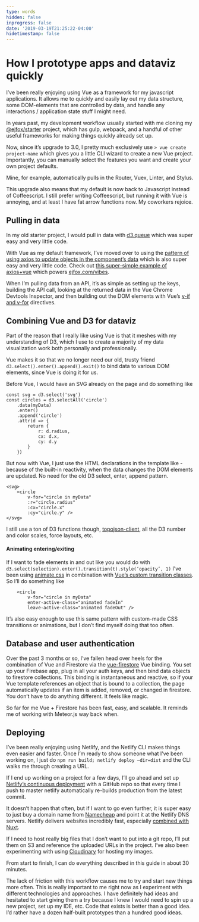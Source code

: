 ```yaml
---
type: words
hidden: false
inprogress: false
date: '2019-03-19T21:25:22-04:00'
hidetimestamp: false
---
```


# How I prototype apps and dataviz quickly
I’ve been really enjoying using Vue as a framework for my javascript applications. It allows me to quickly and easily lay out my data structure, some DOM-elements that are controlled by data, and handle any interactions / application state stuff I might need. 

In years past, my development workflow usually started with me cloning my [@ejfox/starter](https://github.com/ejfox/starter) project, which has gulp, webpack, and a handful of other useful frameworks for making things quickly already set up.

Now, since it’s upgrade to 3.0, I pretty much exclusively use 
`> vue create project-name` which gives you a little CLI wizard to create a new Vue project. Importantly, you can manually select the features you want and create your own project defaults. 

Mine, for example, automatically pulls in the Router, Vuex, Linter, and Stylus. 

This upgrade also means that my default is now back to Javascript instead of Coffeescript. I still prefer writing Coffeescript, but running it with Vue is annoying, and at least I have fat arrow functions now. My coworkers rejoice. 

## Pulling in data
In my old starter project, I would pull in data with [d3.queue](https://github.com/ejfox/starter/blob/master/src/coffee/app.coffee#L19) which was super easy and very little code.

With Vue as my default framework, I’ve moved over to using the [pattern of using axios to update objects in the component’s data](https://vuejs.org/v2/cookbook/using-axios-to-consume-apis.html) which is also super easy and very little code. Check out [this super-simple example of axios+vue](https://github.com/ejfox/website/blob/master/pages/vibes.vue#L42) which powers [ejfox.com/vibes](https://ejfox.com/vibes). 

When I’m pulling data from an API, it’s as simple as setting up the keys, building the API call, looking at the returned data in the Vue Chrome Devtools Inspector, and then building out the DOM elements with Vue’s [v-if and v-for](https://vuejs.org/v2/guide/list.html) directives.

## Combining Vue and D3 for dataviz
Part of the reason that I really like using Vue is that it meshes with my understanding of D3, which I use to create a majority of my data visualization work both personally and professionally.

Vue makes it so that we no longer need our old, trusty friend `d3.select().enter().append().exit()` to bind data to various DOM elements, since Vue is doing it for us. 

Before Vue, I would have an SVG already on the page and do something like
```
const svg = d3.select('svg')
const circles = d3.selectAll('circle')
	.data(myData)
	.enter()
	.append('circle')
	.attr(d => {
		return {
			r: d.radius,
			cx: d.x,
			cy: d.y
		}
	})
```

But now with Vue, I just use the HTML declarations in the template like - because of the built-in reactivity, when the data changes the DOM elements are updated. No need for the old D3 select, enter, append pattern.
```
<svg>
	<circle
		v-for="circle in myData"
		:r="circle.radius"
		:cx="circle.x"
		:cy="circle.y" />
</svg>
```

I still use a ton of D3 functions though, [topojson-client](https://github.com/topojson/topojson-client), all the D3 number and color scales, force layouts, etc.

#### Animating entering/exiting
If I want to fade elements in and out like you would do with `d3.select(selection).enter().transition(t).style(‘opacity’, 1)` I’ve been using [animate.css](https://daneden.github.io/animate.css/) in combination with [Vue’s custom transition classes](https://vuejs.org/v2/guide/transitions.html#Custom-Transition-Classes). So I’ll do something like 

```
	<circle
		v-for="circle in myData"
		enter-active-class="animated fadeIn"
		leave-active-class="animated fadeOut" />
```

It’s also easy enough to use this same pattern with custom-made CSS transitions or animations, but I don’t find myself doing that too often. 

## Database and user authentication
Over the past 3 months or so, I’ve fallen head over heels for the combination of Vue and Firestore via the [vue-firestore](https://www.npmjs.com/package/vue-firestore) Vue binding. You set up your Firebase app, plug in all your auth keys, and then bind data objects to firestore collections. This binding is instantaneous and reactive, so if your Vue template references an object that is bound to a collection, the page automatically updates if an item is added, removed, or changed in firestore. You don’t have to do anything different. It feels like magic. 

So far for me Vue + Firestore has been fast, easy, and scalable. It reminds me of working with Meteor.js way back when. 

## Deploying
I’ve been really enjoying using Netlify, and the Netlify CLI makes things even easier and faster. Once I’m ready to show someone what I’ve been working on, I just do `npm run build; netlify deploy —dir=dist` and the CLI walks me through creating a URL. 

If I end up working on a project for a few days, I’ll go ahead and set up [Netlify’s continuous deployment](https://www.netlify.com/docs/continuous-deployment/) with a GitHub repo so that every time I push to master netlify automatically re-builds production from the latest commit. 

It doesn’t happen that often, but if I want to go even further, it is super easy to just buy a domain name from [Namecheap](https://namecheap.com) and point it at the Netlify DNS servers. Netlify delivers websites incredibly fast, especially [combined with Nuxt](https://nuxtjs.org/faq/netlify-deployment/). 

If I need to host really big files that I don’t want to put into a git repo, I’ll put them on S3 and reference the uploaded URLs in the project. I’ve also been experimenting with using [Cloudinary](https://cloudinary.com/) for hosting my images.

From start to finish, I can do everything described in this guide in about 30 minutes.

The lack of friction with this workflow causes me to try and start new things more often. This is really important to me right now as I experiment with different technologies and approaches. I have definitely had ideas and hesitated to start giving them a try because I knew I would need to spin up a new project, set up my IDE, etc. Code that exists is better than a good idea. I’d rather have a dozen half-built prototypes than a hundred good ideas. 
